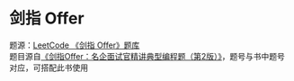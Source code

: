 # 剑指 Offer     
题源：[LeetCode 《剑指 Offer》题库](https://leetcode-cn.com/problemset/lcof/)    
题目源自[《剑指Offer：名企面试官精讲典型编程题（第2版）》](https://item.jd.com/12163054.html)，题号与书中题号对应，可搭配此书使用
